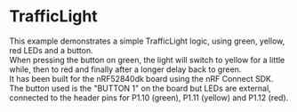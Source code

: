 # TrafficLight

This example demonstrates a simple TrafficLight logic, using green, yellow, red LEDs and a button.  
When pressing the button on green, the light will switch to yellow for a little while, then to red and finally after a longer delay back to green.  
It has been built for the nRF52840dk board using the nRF Connect SDK.  
The button used is the "BUTTON 1" on the board but LEDs are external, connected to the header pins for P1.10 (green), P1.11 (yellow) and P1.12 (red).  
